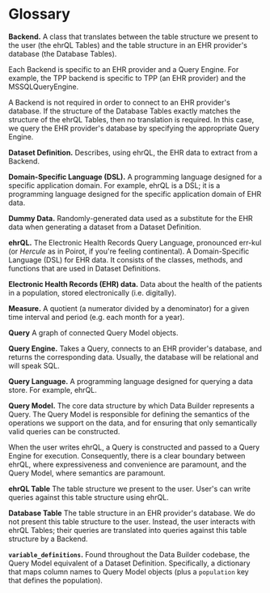 # Glossary

**Backend.**
A class that translates between the table structure we present to the user (the ehrQL Tables) and the table structure in an EHR provider's database (the Database Tables).

Each Backend is specific to an EHR provider and a Query Engine.
For example, the TPP backend is specific to TPP (an EHR provider) and the MSSQLQueryEngine.

A Backend is not required in order to connect to an EHR provider's database.
If the structure of the Database Tables exactly matches the structure of the ehrQL Tables, then no translation is required.
In this case, we query the EHR provider's database by specifying the appropriate Query Engine.

**Dataset Definition.**
Describes, using ehrQL, the EHR data to extract from a Backend.

**Domain-Specific Language (DSL).**
A programming language designed for a specific application domain.
For example, ehrQL is a DSL;
it is a programming language designed for the specific application domain of EHR data.

**Dummy Data.**
Randomly-generated data used as a substitute for the EHR data when generating a dataset from a Dataset Definition.

**ehrQL.**
The Electronic Health Records Query Language, pronounced  err-kul (or *Hercule* as in Poirot, if you're feeling continental).
A Domain-Specific Language (DSL) for EHR data.
It consists of the classes, methods, and functions that are used in Dataset Definitions.

**Electronic Health Records (EHR) data.**
Data about the health of the patients in a population, stored electronically (i.e. digitally).

**Measure.**
A quotient (a numerator divided by a denominator) for a given time interval and period (e.g. each month for a year).

**Query**
A graph of connected Query Model objects.

**Query Engine.**
Takes a Query, connects to an EHR provider's database, and returns the corresponding data.
Usually, the database will be relational and will speak SQL.

**Query Language.**
A programming language designed for querying a data store.
For example, ehrQL.

**Query Model.**
The core data structure by which Data Builder represents a Query.
The Query Model is responsible for defining the semantics of the operations we support on the data, and for ensuring that only semantically valid queries can be constructed.

When the user writes ehrQL, a Query is constructed and passed to a Query Engine for execution.
Consequently, there is a clear boundary between ehrQL, where expressiveness and convenience are paramount, and the Query Model, where semantics are paramount.

**ehrQL Table**
The table structure we present to the user.
User's can write queries against this table structure using ehrQL.

**Database Table**
The table structure in an EHR provider's database.
We do not present this table structure to the user.
Instead, the user interacts with ehrQL Tables; their queries are translated into queries against this table structure by a Backend.

**`variable_definitions`.**
Found throughout the Data Builder codebase, the Query Model equivalent of a Dataset Definition.
Specifically, a dictionary that maps column names to Query Model objects (plus a `population` key that defines the population).
